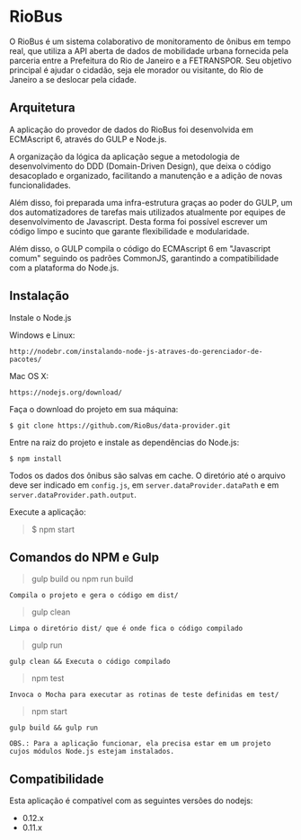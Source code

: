 RioBus
======

O RioBus é um sistema colaborativo de monitoramento de ônibus em tempo real, que utiliza a API aberta de dados de
mobilidade urbana fornecida pela parceria entre a Prefeitura do Rio de Janeiro e a FETRANSPOR.
Seu objetivo principal é ajudar o cidadão, seja ele morador ou visitante, do Rio de Janeiro a se deslocar pela cidade.


Arquitetura
-----------

A aplicação do provedor de dados do RioBus foi desenvolvida em ECMAscript 6, através do GULP e Node.js.

A organização da lógica da aplicação segue a metodologia de desenvolvimento do DDD (Domain-Driven Design), que deixa o
código desacoplado e organizado, facilitando a manutenção e a adição de novas funcionalidades.

Além disso, foi preparada uma infra-estrutura graças ao poder do GULP, um dos automatizadores de tarefas mais utilizados
atualmente por equipes de desenvolvimento de Javascript. Desta forma foi possível escrever um código limpo e sucinto que
garante flexibilidade e modularidade.

Além disso, o GULP compila o código do ECMAscript 6 em "Javascript comum" seguindo os padrões CommonJS, garantindo a
compatibilidade com a plataforma do Node.js.


Instalação
----------

Instale o Node.js

Windows e Linux:

    http://nodebr.com/instalando-node-js-atraves-do-gerenciador-de-pacotes/

Mac OS X:

    https://nodejs.org/download/

Faça o download do projeto em sua máquina:

    $ git clone https://github.com/RioBus/data-provider.git

Entre na raiz do projeto e instale as dependências do Node.js:

    $ npm install

Todos os dados dos ônibus são salvas em cache. O diretório até o arquivo deve ser indicado em ```config.js```, em 
```server.dataProvider.dataPath``` e em ```server.dataProvider.path.output```.

Execute a aplicação:

> $ npm start


Comandos do NPM e Gulp
----------------------

> gulp build ou npm run build

    Compila o projeto e gera o código em dist/

> gulp clean

    Limpa o diretório dist/ que é onde fica o código compilado

> gulp run

    gulp clean && Executa o código compilado

> npm test

    Invoca o Mocha para executar as rotinas de teste definidas em test/

> npm start

    gulp build && gulp run

```OBS.: Para a aplicação funcionar, ela precisa estar em um projeto cujos módulos Node.js estejam instalados.```

Compatibilidade
---------------

Esta aplicação é compatível com as seguintes versões do nodejs:

* 0.12.x
* 0.11.x